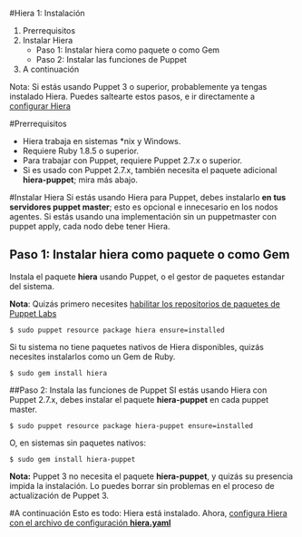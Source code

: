 #Hiera 1: Instalación

1. Prerrequisitos
2. Instalar Hiera
	+ Paso 1: Instalar hiera como paquete o como Gem
	+ Paso 2: Instalar las funciones de Puppet
3. A continuación

Nota: Si estás usando Puppet 3 o superior, probablemente ya tengas instalado Hiera. Puedes saltearte estos pasos, e ir directamente a [configurar Hiera](http://docs.puppetlabs.com/hiera/1/configuring.html)

#Prerrequisitos

+ Hiera trabaja en sistemas \*nix y Windows.
+ Requiere Ruby 1.8.5 o superior.
+ Para trabajar con Puppet, requiere Puppet 2.7.x o superior.
+ Si es usado con Puppet 2.7.x, también necesita el paquete adicional **hiera-puppet**;  mira más abajo.

#Instalar Hiera
Si estás usando Hiera para Puppet, debes instalarlo **en tus servidores puppet master**; esto es opcional e innecesario en los nodos agentes. Si estás usando una implementación sin un puppetmaster con puppet apply, cada nodo debe tener Hiera.

## Paso 1: Instalar hiera como paquete o como Gem
Instala el paquete **hiera** usando Puppet, o el gestor de paquetes estandar del sistema.

**Nota**: Quizás primero necesites [habilitar los repositorios de paquetes de Puppet Labs](http://docs.puppetlabs.com/guides/puppetlabs_package_repositories.html)
	
	$ sudo puppet resource package hiera ensure=installed

Si tu sistema no tiene paquetes nativos de Hiera disponibles, quizás necesites instalarlos como un Gem de Ruby.

	$ sudo gem install hiera

##Paso 2: Instala las funciones de Puppet
SI estás usando Hiera con Puppet 2.7.x, debes instalar el paquete **hiera-puppet** en cada puppet master.

	$ sudo puppet resource package hiera-puppet ensure=installed

O, en sistemas sin paquetes nativos:

	$ sudo gem install hiera-puppet

**Nota:** Puppet 3 no necesita el paquete **hiera-puppet**,  y quizás su presencia impida la instalación. Lo puedes borrar sin problemas en el proceso de actualización de Puppet 3.

#A continuación
Esto es todo: Hiera está instalado. Ahora, [configura Hiera con el archivo de configuración **hiera.yaml**](http://docs.puppetlabs.com/hiera/1/configuring.html)
